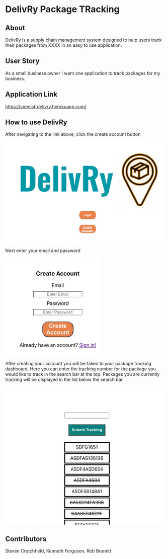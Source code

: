 # DelivRy Package TRacking

## About

DelivRy is a supply chain management system designed to help users track their packages from XXXX in an easy to use application.

## User Story

As a small business owner I want one application to track packages for my business.

## Application Link

https://special-delivry.herokuapp.com/

## How to use DelivRy

After navigating to the link above, click the create account button

![homepage](mainapp/mainapp/public/Homepage.png)

Next enter your email and password

![accountCreate](mainapp/mainapp/public/createAccount.png)

After creating your account you will be taken to your package tracking dashboard.  Here you can enter the tracking number for the package you would like to track in the search bar at the top.  Packages you are currently tracking will be displayed in the list below the search bar.

![trackingList](mainapp/mainapp/public/pkgTrk.png)
## Contributors

Steven Crutchfield, 
Kenneth Ferguson, 
Rob Brunett

